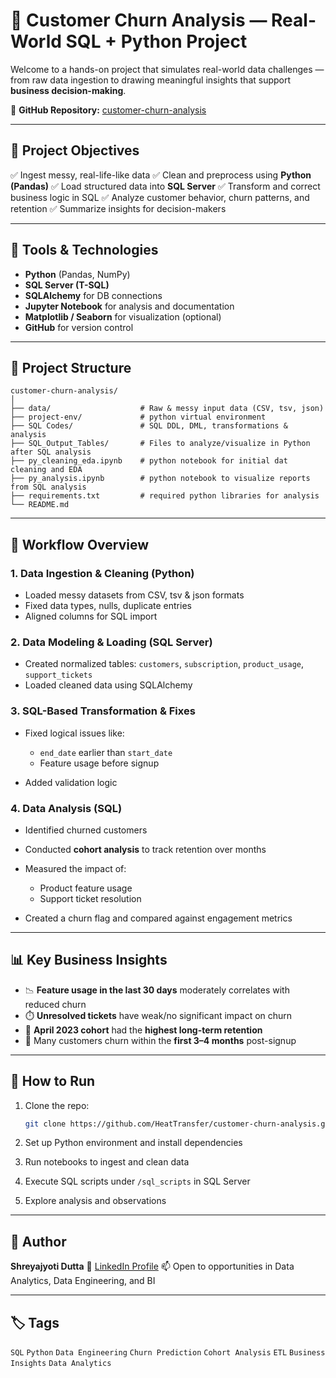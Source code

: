 # 🧠 Customer Churn Analysis — Real-World SQL + Python Project

Welcome to a hands-on project that simulates real-world data challenges — from raw data ingestion to drawing meaningful insights that support **business decision-making**.

📍 **GitHub Repository:** [customer-churn-analysis](https://github.com/HeatTransfer/customer-churn-analysis/tree/main)

---

## 📌 Project Objectives

✅ Ingest messy, real-life-like data
✅ Clean and preprocess using **Python (Pandas)**
✅ Load structured data into **SQL Server**
✅ Transform and correct business logic in SQL
✅ Analyze customer behavior, churn patterns, and retention
✅ Summarize insights for decision-makers

---

## 🧰 Tools & Technologies

* **Python** (Pandas, NumPy)
* **SQL Server (T-SQL)**
* **SQLAlchemy** for DB connections
* **Jupyter Notebook** for analysis and documentation
* **Matplotlib / Seaborn** for visualization (optional)
* **GitHub** for version control

---

## 📂 Project Structure

```
customer-churn-analysis/
│
├── data/                    # Raw & messy input data (CSV, tsv, json)
├── project-env/             # python virtual environment
├── SQL Codes/               # SQL DDL, DML, transformations & analysis
├── SQL_Output_Tables/       # Files to analyze/visualize in Python after SQL analysis
├── py_cleaning_eda.ipynb    # python notebook for initial dat cleaning and EDA
├── py_analysis.ipynb        # python notebook to visualize reports from SQL analysis
├── requirements.txt         # required python libraries for analysis
└── README.md
```

---

## 🔄 Workflow Overview

### 1. **Data Ingestion & Cleaning (Python)**

* Loaded messy datasets from CSV, tsv & json formats
* Fixed data types, nulls, duplicate entries
* Aligned columns for SQL import

### 2. **Data Modeling & Loading (SQL Server)**

* Created normalized tables: `customers`, `subscription`, `product_usage`, `support_tickets`
* Loaded cleaned data using SQLAlchemy

### 3. **SQL-Based Transformation & Fixes**

* Fixed logical issues like:

  * `end_date` earlier than `start_date`
  * Feature usage before signup
* Added validation logic

### 4. **Data Analysis (SQL)**

* Identified churned customers
* Conducted **cohort analysis** to track retention over months
* Measured the impact of:

  * Product feature usage
  * Support ticket resolution
* Created a churn flag and compared against engagement metrics

---

## 📊 Key Business Insights

* 📉 **Feature usage in the last 30 days** moderately correlates with reduced churn
* ⏱️ **Unresolved tickets** have weak/no significant impact on churn
* 🔁 **April 2023 cohort** had the **highest long-term retention**
* 📆 Many customers churn within the **first 3–4 months** post-signup

---

## 🚀 How to Run

1. Clone the repo:

   ```bash
   git clone https://github.com/HeatTransfer/customer-churn-analysis.git
   ```
2. Set up Python environment and install dependencies
3. Run notebooks to ingest and clean data
4. Execute SQL scripts under `/sql_scripts` in SQL Server
5. Explore analysis and observations

---

## 📌 Author

**Shreyajyoti Dutta**
🔗 [LinkedIn Profile](https://www.linkedin.com/in/shreyajyoti-dutta)
📫 Open to opportunities in Data Analytics, Data Engineering, and BI

---

## 🏷️ Tags

`SQL` `Python` `Data Engineering` `Churn Prediction` `Cohort Analysis` `ETL` `Business Insights` `Data Analytics`
